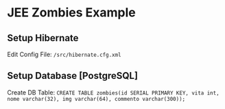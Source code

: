 # JEE Zombies Example

## Setup Hibernate 

Edit Config File:  `/src/hibernate.cfg.xml`

## Setup Database [PostgreSQL]

Create DB Table: `CREATE TABLE zombies(id SERIAL PRIMARY KEY, vita int, nome varchar(32), img varchar(64), commento varchar(300));`
